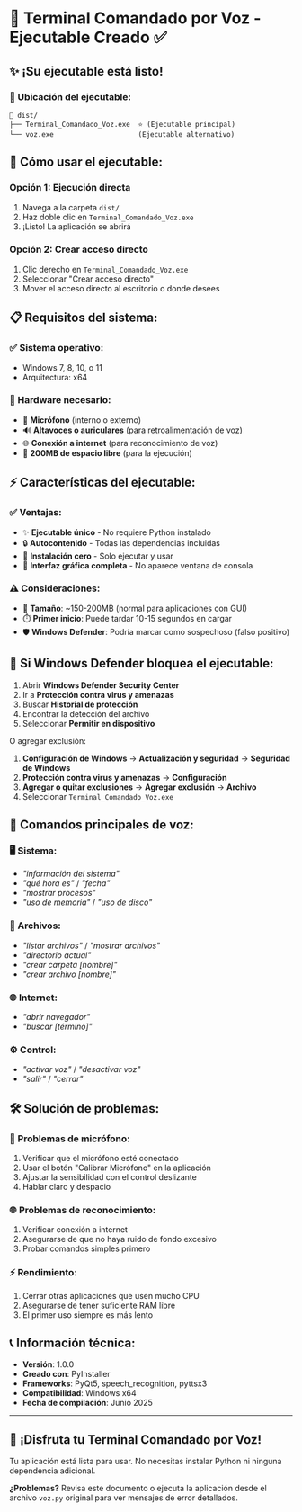 # 🎤 Terminal Comandado por Voz - Ejecutable Creado ✅

## ✨ ¡Su ejecutable está listo!

### 📁 Ubicación del ejecutable:
```
📂 dist/
├── Terminal_Comandado_Voz.exe  ⭐ (Ejecutable principal)
└── voz.exe                     (Ejecutable alternativo)
```

## 🚀 Cómo usar el ejecutable:

### Opción 1: Ejecución directa
1. Navega a la carpeta `dist/`
2. Haz doble clic en `Terminal_Comandado_Voz.exe`
3. ¡Listo! La aplicación se abrirá

### Opción 2: Crear acceso directo
1. Clic derecho en `Terminal_Comandado_Voz.exe`
2. Seleccionar "Crear acceso directo"
3. Mover el acceso directo al escritorio o donde desees

## 📋 Requisitos del sistema:

### ✅ Sistema operativo:
- Windows 7, 8, 10, o 11
- Arquitectura: x64

### 🔧 Hardware necesario:
- 🎤 **Micrófono** (interno o externo)
- 🔊 **Altavoces o auriculares** (para retroalimentación de voz)
- 🌐 **Conexión a internet** (para reconocimiento de voz)
- 💾 **200MB de espacio libre** (para la ejecución)

## ⚡ Características del ejecutable:

### ✅ Ventajas:
- ✨ **Ejecutable único** - No requiere Python instalado
- 🔒 **Autocontenido** - Todas las dependencias incluidas
- 🚀 **Instalación cero** - Solo ejecutar y usar
- 📱 **Interfaz gráfica completa** - No aparece ventana de consola

### ⚠️ Consideraciones:
- 📏 **Tamaño**: ~150-200MB (normal para aplicaciones con GUI)
- ⏱️ **Primer inicio**: Puede tardar 10-15 segundos en cargar
- 🛡️ **Windows Defender**: Podría marcar como sospechoso (falso positivo)

## 🔧 Si Windows Defender bloquea el ejecutable:

1. Abrir **Windows Defender Security Center**
2. Ir a **Protección contra virus y amenazas**
3. Buscar **Historial de protección**
4. Encontrar la detección del archivo
5. Seleccionar **Permitir en dispositivo**

O agregar exclusión:
1. **Configuración de Windows** → **Actualización y seguridad** → **Seguridad de Windows**
2. **Protección contra virus y amenazas** → **Configuración**
3. **Agregar o quitar exclusiones** → **Agregar exclusión** → **Archivo**
4. Seleccionar `Terminal_Comandado_Voz.exe`

## 🎯 Comandos principales de voz:

### 🖥️ Sistema:
- *"información del sistema"*
- *"qué hora es"* / *"fecha"*
- *"mostrar procesos"*
- *"uso de memoria"* / *"uso de disco"*

### 📁 Archivos:
- *"listar archivos"* / *"mostrar archivos"*
- *"directorio actual"*
- *"crear carpeta [nombre]"*
- *"crear archivo [nombre]"*

### 🌐 Internet:
- *"abrir navegador"*
- *"buscar [término]"*

### ⚙️ Control:
- *"activar voz"* / *"desactivar voz"*
- *"salir"* / *"cerrar"*

## 🛠️ Solución de problemas:

### 🎤 Problemas de micrófono:
1. Verificar que el micrófono esté conectado
2. Usar el botón "Calibrar Micrófono" en la aplicación
3. Ajustar la sensibilidad con el control deslizante
4. Hablar claro y despacio

### 🌐 Problemas de reconocimiento:
1. Verificar conexión a internet
2. Asegurarse de que no haya ruido de fondo excesivo
3. Probar comandos simples primero

### ⚡ Rendimiento:
1. Cerrar otras aplicaciones que usen mucho CPU
2. Asegurarse de tener suficiente RAM libre
3. El primer uso siempre es más lento

## 📞 Información técnica:

- **Versión**: 1.0.0
- **Creado con**: PyInstaller
- **Frameworks**: PyQt5, speech_recognition, pyttsx3
- **Compatibilidad**: Windows x64
- **Fecha de compilación**: Junio 2025

---

## 🎉 ¡Disfruta tu Terminal Comandado por Voz!

Tu aplicación está lista para usar. No necesitas instalar Python ni ninguna dependencia adicional.

**¿Problemas?** Revisa este documento o ejecuta la aplicación desde el archivo `voz.py` original para ver mensajes de error detallados.
